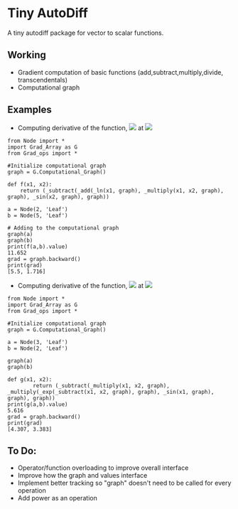 # Tiny AutoDiff
A tiny autodiff package for vector to scalar functions.
## Working
- Gradient computation of basic functions (add,subtract,multiply,divide, transcendentals)
- Computational graph 

## Examples
- Computing derivative of the function, <img src="https://render.githubusercontent.com/render/math?math=f(x_1,x_2) = \ln(x_1) %2B x_1 x_2 - \sin(x_1)"> at <img src="https://render.githubusercontent.com/render/math?math=(x_1,x_2) = (2,5)">

```
from Node import *
import Grad_Array as G
from Grad_ops import *

#Initialize computational graph
graph = G.Computational_Graph()

def f(x1, x2):
    return (_subtract(_add(_ln(x1, graph), _multiply(x1, x2, graph), graph), _sin(x2, graph), graph))

a = Node(2, 'Leaf')
b = Node(5, 'Leaf')

# Adding to the computational graph
graph(a)
graph(b)
print(f(a,b).value)
11.652
grad = graph.backward()
print(grad)
[5.5, 1.716]
```

- Computing derivative of the function, <img src="https://render.githubusercontent.com/render/math?math=f(x_1,x_2) = x_1 x_2 - e^{x_1 - x_2}\sin(x_1)"> at <img src="https://render.githubusercontent.com/render/math?math=(x_1,x_2) = (3,2)">
```
from Node import *
import Grad_Array as G
from Grad_ops import *

#Initialize computational graph
graph = G.Computational_Graph()

a = Node(3, 'Leaf')
b = Node(2, 'Leaf')

graph(a)
graph(b)

def g(x1, x2):
        return (_subtract(_multiply(x1, x2, graph), _multiply(_exp(_subtract(x1, x2, graph), graph), _sin(x1, graph), graph), graph))
print(g(a,b).value)
5.616
grad = graph.backward()
print(grad)
[4.307, 3.383]
```
## To Do:
- Operator/function overloading to improve overall interface
- Improve how the graph and values interface
- Implement better tracking so "graph" doesn't need to be called for every operation
- Add power as an operation


